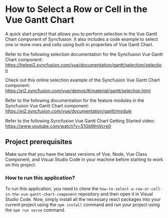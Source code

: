 # How to Select a Row or Cell in the Vue Gantt Chart

A quick start project that allows you to perform selection in the Vue Gantt Chart component of Syncfusion. It also includes a code example to select one or more rows and cells using built-in properties of Vue Gantt Chart.

Refer to the following selection documentation for the Syncfusion Vue Gantt Chart component: 
https://helpej2.syncfusion.com/vue/documentation/gantt/selection/selection

Check out this online selection example of the Syncfusion Vue Gantt Chart component: 
https://ej2.syncfusion.com/vue/demos/#/material/gantt/selection.html

Refer to the following documentation for the feature modules in the Syncfusion Vue Gantt Chart component: 
https://ej2.syncfusion.com/vue/documentation/gantt/module 

Refer to the following Syncfusion Vue Gantt Chart Getting Started video:
https://www.youtube.com/watch?v=S1GbWmVcre0

## Project prerequisites

Make sure that you have the latest versions of Vue, Node, Vue Class Component, and Visual Studio Code in your machine before starting to work on this project.

### How to run this application?

To run this application, you need to clone the `how-to-select-a-row-or-cell-in-the-vue-gantt-chart-component` repository and then open it in Visual Studio Code. Now, simply install all the necessary react packages into your current project using the `npm install` command and run your project using the `npm run serve` command.